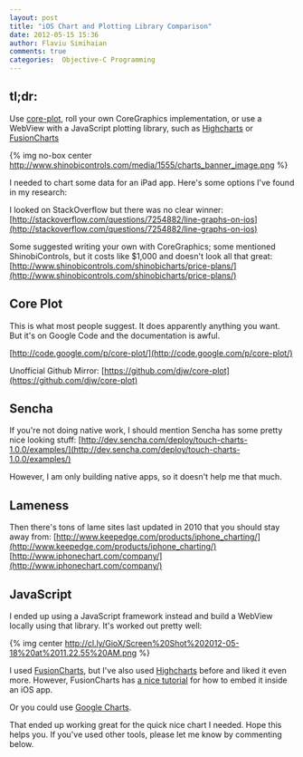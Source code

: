 ```yaml
---
layout: post
title: "iOS Chart and Plotting Library Comparison"
date: 2012-05-15 15:36
author: Flaviu Simihaian
comments: true
categories:  Objective-C Programming
---
```


tl;dr:
-----
Use [core-plot](http://code.google.com/p/core-plot/), roll your own CoreGraphics implementation, or use a WebView with a JavaScript plotting library, such as [Highcharts](http://www.highcharts.com/) or [FusionCharts](http://www.fusioncharts.com/)

{% img no-box center http://www.shinobicontrols.com/media/1555/charts_banner_image.png %}

I needed to chart some data for an iPad app. Here's some options I've
found in my research:

I looked on StackOverflow but there was no clear winner:
[http://stackoverflow.com/questions/7254882/line-graphs-on-ios](http://stackoverflow.com/questions/7254882/line-graphs-on-ios)

Some suggested writing your own with CoreGraphics; some mentioned ShinobiControls, but it costs like  $1,000 and doesn't look all that great:
[http://www.shinobicontrols.com/shinobicharts/price-plans/](http://www.shinobicontrols.com/shinobicharts/price-plans/)

Core Plot
--------

This is what most people suggest. It does apparently anything you want. But it's on Google Code and the documentation is awful.

[http://code.google.com/p/core-plot/](http://code.google.com/p/core-plot/)

Unofficial Github Mirror: [https://github.com/djw/core-plot](https://github.com/djw/core-plot)

Sencha
------

If you're not doing native work, I should mention Sencha has some pretty
nice looking stuff: 
[http://dev.sencha.com/deploy/touch-charts-1.0.0/examples/](http://dev.sencha.com/deploy/touch-charts-1.0.0/examples/)

However, I am only building native apps, so it doesn't help me that
much.

Lameness
--------

Then there's tons of lame sites last updated in 2010 that you should stay away from:
[http://www.keepedge.com/products/iphone_charting/](http://www.keepedge.com/products/iphone_charting/)
[http://www.iphonechart.com/company/](http://www.iphonechart.com/company/)

JavaScript
----------

I ended up using a JavaScript framework instead and build a WebView
locally using that library. It's worked out pretty well:

{% img center http://cl.ly/GioX/Screen%20Shot%202012-05-18%20at%2011.22.55%20AM.png %}

I used [FusionCharts](http://www.fusioncharts.com/), but I've also used [Highcharts](http://www.highcharts.com/) before and liked it even more. However, FusionCharts has [a nice tutorial](http://blog.fusioncharts.com/2012/02/create-charts-for-iphone-and-ipad-apps-using-fusioncharts-xt/) for how to embed it inside an iOS app.

Or you could use [Google Charts](https://developers.google.com/chart/).

That ended up working great for the quick nice chart I needed. Hope this helps you. If you've used other tools, please let me know by commenting below.

